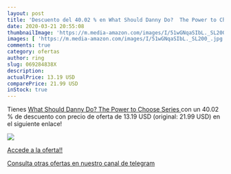 ```yaml
---
layout: post
title: 'Descuento del 40.02 % en What Should Danny Do?  The Power to Choo'
date: 2020-03-21 20:55:08
thumbnailImage: 'https://m.media-amazon.com/images/I/51wGNqaSIbL._SL200_.jpg'
images: [ 'https://m.media-amazon.com/images/I/51wGNqaSIbL._SL200_.jpg' ]
comments: true
category: ofertas
author: ring
slug: 069284838X
description:
actualPrice: 13.19 USD
comparePrice: 21.99 USD
inStock: true
---
```


Tienes [What Should Danny Do?  The Power to Choose Series ](https://www.amazon.com/dp/069284838X/?tag=redken08-20) con un 40.02 % de descuento con precio de oferta de 13.19 USD (original: 21.99 USD) en el siguiente enlace!

[![](https://m.media-amazon.com/images/I/51wGNqaSIbL._SL200_.jpg)](https://www.amazon.com/dp/069284838X/?tag=redken08-20)

[Accede a la oferta!!](https://www.amazon.com/dp/069284838X/?tag=redken08-20)

[Consulta otras ofertas en nuestro canal de telegram](https://t.me/s/ofertas25)
